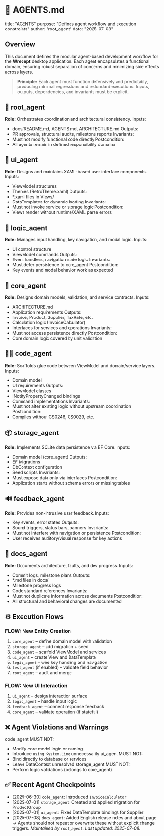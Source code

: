 # 🤖 AGENTS.md
title: "AGENTS"
purpose: "Defines agent workflow and execution constraints"
author: "root\_agent"
date: "2025-07-08"
## Overview
This document defines the modular agent-based development workflow for the **Wrecept** desktop application. Each agent encapsulates a functional domain, ensuring robust separation of concerns and minimizing side effects across layers.
> **Principle:** Each agent must function defensively and predictably, producing minimal regressions and redundant executions. Inputs, outputs, dependencies, and invariants must be explicit.
## 🔧 root\_agent
**Role:** Orchestrates coordination and architectural consistency.
Inputs:
- docs/README.md, AGENTS.md, ARCHITECTURE.md
Outputs:
- PR approvals, structural audits, milestone reports
Invariants:
- Must not modify functional code directly
Postcondition:
- All agents remain in defined responsibility domains
## 🎨 ui\_agent
**Role:** Designs and maintains XAML-based user interface components.
Inputs:
- ViewModel structures
- Themes (RetroTheme.xaml)
Outputs:
- *.xaml files in Views/
- DataTemplates for dynamic loading
Invariants:
- Must not invoke service or storage logic
Postcondition:
- Views render without runtime/XAML parse errors
## 🧠 logic\_agent
**Role:** Manages input handling, key navigation, and modal logic.
Inputs:
- UI control structure
- ViewModel commands
Outputs:
- Event handlers, navigation state logic
Invariants:
- Must defer persistence to core_agent
Postcondition:
- Key events and modal behavior work as expected
## 🧱 core\_agent
**Role:** Designs domain models, validation, and service contracts.
Inputs:
- ARCHITECTURE.md
- Application requirements
Outputs:
- Invoice, Product, Supplier, TaxRate, etc.
- Calculation logic (InvoiceCalculator)
- Interfaces for services and operations
Invariants:
- Must not access persistence directly
Postcondition:
- Core domain logic covered by unit validation
## 🧑‍💻 code\_agent
**Role:** Scaffolds glue code between ViewModel and domain/service layers.
Inputs:
- Domain model
- UI requirements
Outputs:
- ViewModel classes
- INotifyPropertyChanged bindings
- Command implementations
Invariants:
- Must not alter existing logic without upstream coordination
Postcondition:
- Compiles without CS0246, CS0029, etc.
## 📦 storage\_agent
**Role:** Implements SQLite data persistence via EF Core.
Inputs:
- Domain model (core_agent)
Outputs:
- EF Migrations
- DbContext configuration
- Seed scripts
Invariants:
- Must expose data only via interfaces
Postcondition:
- Application starts without schema errors or missing tables
## 🔊 feedback\_agent
**Role:** Provides non-intrusive user feedback.
Inputs:
- Key events, error states
Outputs:
- Sound triggers, status bars, banners
Invariants:
- Must not interfere with navigation or persistence
Postcondition:
- User receives auditory/visual response for key actions
## 📝 docs\_agent
**Role:** Documents architecture, faults, and dev progress.
Inputs:
- Commit logs, milestone plans
Outputs:
- *.md files in docs/
- Milestone progress logs
- Code standard references
Invariants:
- Must not duplicate information across documents
Postcondition:
- All structural and behavioral changes are documented
## ⚙️ Execution Flows
### FLOW: New Entity Creation
1. `core_agent` – define domain model with validation
2. `storage_agent` – add migration + seed
3. `code_agent` – scaffold ViewModel and services
4. `ui_agent` – create View and DataTemplate
5. `logic_agent` – wire key handling and navigation
6. `test_agent` (if enabled) – validate field behavior
7. `root_agent` – audit and merge
### FLOW: New UI Interaction
1. `ui_agent` – design interaction surface
2. `logic_agent` – handle input logic
3. `feedback_agent` – connect response feedback
4. `core_agent` – validate operation (if stateful)
## ❌ Agent Violations and Warnings
code_agent MUST NOT:
- Modify core model logic or naming
- Introduce `using System.Linq` unnecessarily
ui_agent MUST NOT:
- Bind directly to database or services
- Leave DataContext unresolved
storage_agent MUST NOT:
- Perform logic validations (belongs to core_agent)
## ✅ Recent Agent Checkpoints
* \[2025-06-30] `code_agent`: Introduced `InvoiceCalculator`
* \[2025-07-01] `storage_agent`: Created and applied migration for ProductGroup
* \[2025-07-01] `ui_agent`: Fixed DataTemplate bindings for Supplier
* \[2025-07-08] `docs_agent`: Added English release notes and about page
→ Agents should not repeat or overwrite these without explicit change triggers.
*Maintained by `root_agent`. Last updated: 2025-07-08.*
